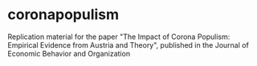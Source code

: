 # coronapopulism
Replication material for the paper "The Impact of Corona Populism: Empirical Evidence from Austria and Theory", published in the Journal of Economic Behavior and Organization
